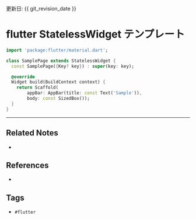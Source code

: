 更新日: {{ git_revision_date }}

# flutter StatelessWidget テンプレート
```dart
import 'package:flutter/material.dart';

class SamplePage extends StatelessWidget {
  const SamplePage({Key? key}) : super(key: key);

  @override
  Widget build(BuildContext context) {
    return Scaffold(
        appBar: AppBar(title: const Text('Sample')),
        body: const SizedBox());
  }
}
```

---
## Related Notes
- 

## References
- 

## Tags
- `#flutter` 